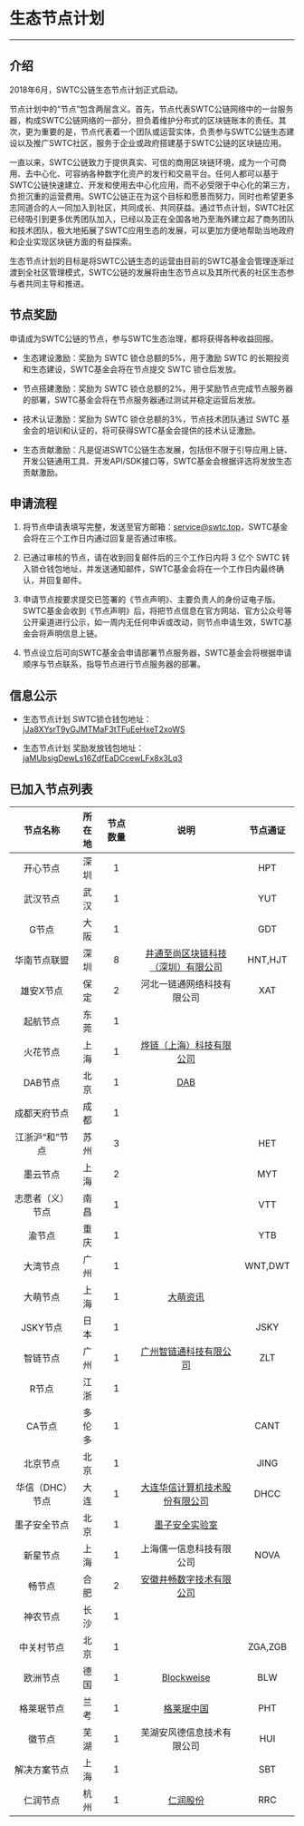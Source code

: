 # 生态节点计划

***

## 介绍

2018年6月，SWTC公链生态节点计划正式启动。

节点计划中的“节点”包含两层含义。首先，节点代表SWTC公链网络中的一台服务器，构成SWTC公链网络的一部分，担负着维护分布式的区块链账本的责任。其次，更为重要的是，节点代表着一个团队或运营实体，负责参与SWTC公链生态建设以及推广SWTC社区，服务于企业或政府搭建基于SWTC公链的区块链应用。

一直以来，SWTC公链致力于提供真实、可信的商用区块链环境，成为一个可商用、去中心化、可容纳各种数字化资产的发行和交易平台。任何人都可以基于SWTC公链快速建立、开发和使用去中心化应用，而不必受限于中心化的第三方，负担沉重的运营费用。SWTC公链正在为这个目标和愿景而努力，同时也希望更多志同道合的人一同加入到社区，共同成长、共同获益。通过节点计划，SWTC社区已经吸引到更多优秀团队加入，已经以及正在全国各地乃至海外建立起了商务团队和技术团队，极大地拓展了SWTC应用生态的发展，可以更加方便地帮助当地政府和企业实现区块链方面的有益探索。

生态节点计划的目标是将SWTC公链生态的运营由目前的SWTC基金会管理逐渐过渡到全社区管理模式，SWTC公链的发展将由生态节点以及其所代表的社区生态参与者共同主导和推进。

## 节点奖励

申请成为SWTC公链的节点，参与SWTC生态治理，都将获得各种收益回报。

* 生态建设激励：奖励为 SWTC 锁仓总额的5%，用于激励 SWTC 的长期投资和生态建设，SWTC基金会将在节点提交 SWTC 锁仓后发放。

* 节点搭建激励：奖励为 SWTC 锁仓总额的2%，用于奖励节点完成节点服务器的部署，SWTC基金会将在节点服务器通过测试并稳定运营后发放。

* 技术认证激励：奖励为 SWTC 锁仓总额的3%，节点技术团队通过 SWTC 基金会的培训和认证的，将可获得SWTC基金会提供的技术认证激励。

* 生态贡献激励：凡是促进SWTC公链生态发展，包括但不限于引导应用上链、开发公链通用工具、开发API/SDK接口等，SWTC基金会根据评选将发放生态贡献激励。

## 申请流程

1. 将节点申请表填写完整，发送至官方邮箱：service@swtc.top，SWTC基金会将在三个工作日内通过回复是否通过审核。

2. 已通过审核的节点，请在收到回复邮件后的三个工作日内将 3 亿个 SWTC 转入锁仓钱包地址，并发送通知邮件，SWTC基金会将在一个工作日内最终确认，并回复邮件。

3. 申请节点按要求提交已签署的《节点声明》、主要负责人的身份证电子版。SWTC基金会收到《节点声明》后，将把节点信息在官方网站、官方公众号等公开渠道进行公示，如一周内无任何申诉或改动，则节点申请生效，SWTC基金会将声明信息上链。

4. 节点设立后可向SWTC基金会申请部署节点服务器，SWTC基金会将根据申请顺序与节点联系，指导节点进行节点服务器的部署。

## 信息公示

* 生态节点计划 SWTC锁仓钱包地址：[jJa8XYsrT9yGJMTMaF3tTFuEeHxeT2xoWS](http://state.jingtum.com/#!/wallet/jJa8XYsrT9yGJMTMaF3tTFuEeHxeT2xoWS)

* 生态节点计划 奖励发放钱包地址：[jaMUbsigDewLs16ZdfEaDCcewLFx8x3Lq3](http://state.jingtum.com/#!/wallet/jaMUbsigDewLs16ZdfEaDCcewLFx8x3Lq3)

## 已加入节点列表

节点名称|所在地|节点数量|说明|节点通证
:-:|:-:|:-:|:-:|:-:
开心节点|深圳|1||HPT
武汉节点|武汉|1||YUT
G节点|大阪|1||GDT
华南节点联盟|深圳|8|[井通至尚区块链科技（深圳）有限公司](https://www.jingtumzs.com/)|HNT,HJT
雄安X节点|保定|2|河北一链通网络科技有限公司|XAT
起航节点|东莞|1||
火花节点|上海|1|[烨链（上海）科技有限公司](https://www.sparkchain.cn/)|
DAB节点|北京|1|[DAB](http://www.dabland.cn/)|
成都天府节点|成都|1||
江浙沪“和”节点|苏州|3||HET
墨云节点|上海|2||MYT
志愿者（义）节点|南昌|1||VTT
渝节点|重庆|1||YTB
大湾节点|广州|1||WNT,DWT
大萌节点|上海|1|[大萌资讯](https://www.damenginfo.com/)|
JSKY节点|日本|1||JSKY
智链节点|广州|1|[广州智链通科技有限公司](http://www.56zlt.com/)|ZLT
R节点|江浙|1||
CA节点|多伦多|1||CANT
北京节点|北京|1||JING
华信（DHC）节点|大连|1|[大连华信计算机技术股份有限公司](http://www.dhc.com.cn/)|DHCC
墨子安全节点|北京|1|[墨子安全实验室](http://mozi.one/)|
新星节点|上海|1|上海儒一信息科技有限公司|NOVA
畅节点|合肥|2|[安徽井畅数字技术有限公司](https://jccdex.cn/)|
神农节点|长沙|1||
中关村节点|北京|1||ZGA,ZGB
欧洲节点|德国|1|[Blockweise](http://blockweise.com/)|BLW
格莱珉节点|兰考|1|[格莱珉中国](http://www.grameenchina.cn/)|PHT
徽节点|芜湖|1|芜湖安风德信息技术有限公司|HUI
解决方案节点|上海|1||SBT
仁润节点|杭州|1|[仁润股份](http://www.renrunkeji.com/)|RRC